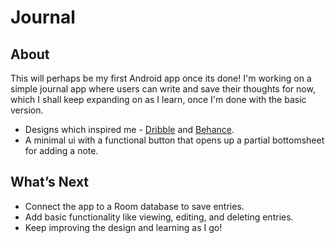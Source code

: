 # Journal 

## About  
This will perhaps be my first Android app once its done! I'm working on a simple journal app where users can write and save their thoughts for now, which I shall keep expanding on as I learn, once I'm done with the basic version. 

- Designs which inspired me - [Dribble](https://dribbble.com/shots/23155564-Best-Journal-App-Design-Concept) and [Behance](https://www.behance.net/gallery/210777011/5-Minute-Journal-Productivity-Mobile-App-Design).  
- A minimal ui with a functional button that opens up a partial bottomsheet for adding a note.

## What’s Next  
- Connect the app to a Room database to save entries.  
- Add basic functionality like viewing, editing, and deleting entries.  
- Keep improving the design and learning as I go!  


